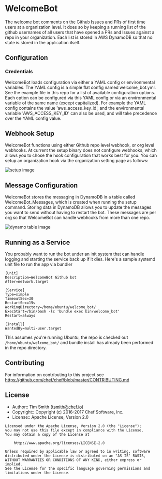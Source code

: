# WelcomeBot

The welcome bot comments on the Github Issues and PRs of first time users at a organization level. It does so by keeping a running list of the github usernames of all users that have opened a PRs and Issues against a repo in your organization. Each list is stored in AWS DynamoDB so that no state is stored in the application itself.

## Configuration

### Credentials

WelcomeBot loads configuration via either a YAML config or environmental variables. The YAML config is a simple flat config named welcome_bot.yml. See the example file in this repo for a list of available configuration options. Each option can be configured via this YAML config or via an environmental variable of the same name (except capitalized). For example the YAML config contains the value 'aws_access_key_id', and the environmental variable 'AWS_ACCESS_KEY_ID' can also be used, and will take precedence over the YAML config value.

## Webhook Setup

WelcomeBot functions using either Github repo level webhook, or org level webhooks. At current the setup binary does not configure webhooks, which allows you to chose the hook configuration that works best for you. You can setup an organization hook via the organization setting page as follows:

![setup image](https://raw.githubusercontent.com/chef/welcome_bot/master/readme_images/setup.png)

## Message Configuration

WelcomeBot stores the messaging in DynamoDB in a table called WelcomeBot_Messages, which is created when running the setup command. Storing data in DynamoDB allows you to update the messages you want to send without having to restart the bot. These messages are per org so that WelcomeBot can handle webhooks from more than one repo.

![dynamo table image](https://raw.githubusercontent.com/chef/welcome_bot/master/readme_images/dynamo.png)

## Running as a Service

You probably want to run the bot under an init system that can handle logging and starting the service back up if it dies. Here's a sample systemd unit file to run the app via bundler

```
[Unit]
Description=WelcomeBot Github bot
After=network.target

[Service]
Type=simple
TimeoutSec=30
RestartSec=15s
WorkingDirectory=/home/ubuntu/welcome_bot/
ExecStart=/bin/bash -lc 'bundle exec bin/welcome_bot'
Restart=always

[Install]
WantedBy=multi-user.target
```

This assumes you're running Ubuntu, the repo is checked out `/home/ubuntu/welcome_bot/` and bundle install has already been performed in the repo directory.

## Contributing

For information on contributing to this project see <https://github.com/chef/chef/blob/master/CONTRIBUTING.md>

## License

- Author:: Tim Smith ([tsmith@chef.io](mailto:tsmith@chef.io))
- Copyright:: Copyright (c) 2016-2017 Chef Software, Inc.
- License:: Apache License, Version 2.0

```text
Licensed under the Apache License, Version 2.0 (the "License");
you may not use this file except in compliance with the License.
You may obtain a copy of the License at

    http://www.apache.org/licenses/LICENSE-2.0

Unless required by applicable law or agreed to in writing, software
distributed under the License is distributed on an "AS IS" BASIS,
WITHOUT WARRANTIES OR CONDITIONS OF ANY KIND, either express or implied.
See the License for the specific language governing permissions and
limitations under the License.
```
